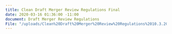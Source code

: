 ```yaml
---
title: Clean Draft Merger Review Regulations Final
date: 2020-03-16 01:36:00 -11:00
document: Draft Merger Review Regulations
File: "/uploads/Clean%20Draft%20Merger%20Review%20Regulations%2010.3.20%20-%20FCCPC-%20Final.pdf"
---
```


